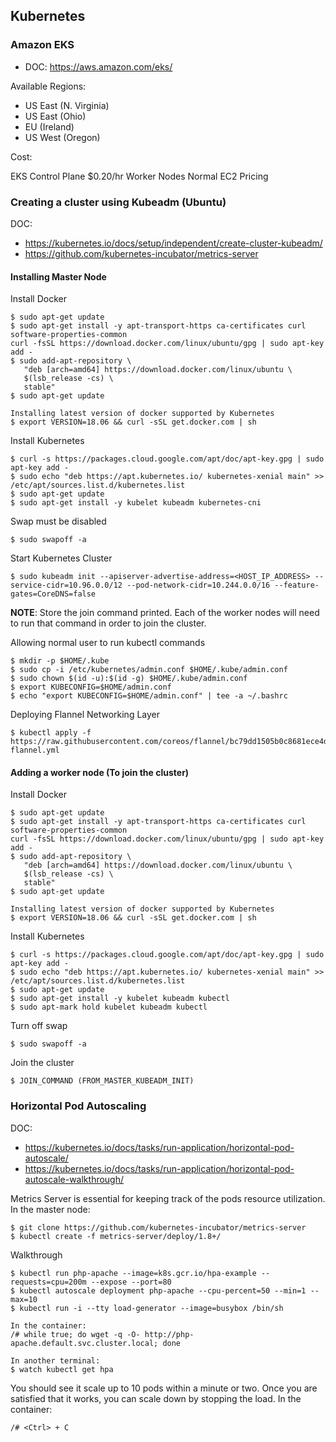 ## Kubernetes

### Amazon EKS

- DOC: https://aws.amazon.com/eks/

Available Regions:

- US East (N. Virginia)
- US East (Ohio)
- EU (Ireland)
- US West (Oregon)

Cost: 

EKS Control Plane       $0.20/hr
Worker Nodes            Normal EC2 Pricing



### Creating a cluster using Kubeadm (Ubuntu)

DOC: 
- https://kubernetes.io/docs/setup/independent/create-cluster-kubeadm/
- https://github.com/kubernetes-incubator/metrics-server

#### Installing Master Node

Install Docker
```
$ sudo apt-get update
$ sudo apt-get install -y apt-transport-https ca-certificates curl software-properties-common
curl -fsSL https://download.docker.com/linux/ubuntu/gpg | sudo apt-key add -
$ sudo add-apt-repository \
   "deb [arch=amd64] https://download.docker.com/linux/ubuntu \
   $(lsb_release -cs) \
   stable"
$ sudo apt-get update

Installing latest version of docker supported by Kubernetes
$ export VERSION=18.06 && curl -sSL get.docker.com | sh
```

Install Kubernetes
```
$ curl -s https://packages.cloud.google.com/apt/doc/apt-key.gpg | sudo apt-key add -
$ sudo echo "deb https://apt.kubernetes.io/ kubernetes-xenial main" >> /etc/apt/sources.list.d/kubernetes.list
$ sudo apt-get update
$ sudo apt-get install -y kubelet kubeadm kubernetes-cni
```

Swap must be disabled
```
$ sudo swapoff -a
```

Start Kubernetes Cluster
```
$ sudo kubeadm init --apiserver-advertise-address=<HOST_IP_ADDRESS> --service-cidr=10.96.0.0/12 --pod-network-cidr=10.244.0.0/16 --feature-gates=CoreDNS=false
```
**NOTE**: Store the join command printed. Each of the worker nodes will need to run that command in order to join the cluster.

Allowing normal user to run kubectl commands
```
$ mkdir -p $HOME/.kube
$ sudo cp -i /etc/kubernetes/admin.conf $HOME/.kube/admin.conf
$ sudo chown $(id -u):$(id -g) $HOME/.kube/admin.conf
$ export KUBECONFIG=$HOME/admin.conf
$ echo "export KUBECONFIG=$HOME/admin.conf" | tee -a ~/.bashrc
```

Deploying Flannel Networking Layer
```
$ kubectl apply -f https://raw.githubusercontent.com/coreos/flannel/bc79dd1505b0c8681ece4de4c0d86c5cd2643275/Documentation/kube-flannel.yml
```

#### Adding a worker node (To join the cluster)

Install Docker
```
$ sudo apt-get update
$ sudo apt-get install -y apt-transport-https ca-certificates curl software-properties-common
curl -fsSL https://download.docker.com/linux/ubuntu/gpg | sudo apt-key add -
$ sudo add-apt-repository \
   "deb [arch=amd64] https://download.docker.com/linux/ubuntu \
   $(lsb_release -cs) \
   stable"
$ sudo apt-get update

Installing latest version of docker supported by Kubernetes
$ export VERSION=18.06 && curl -sSL get.docker.com | sh
```

Install Kubernetes
```
$ curl -s https://packages.cloud.google.com/apt/doc/apt-key.gpg | sudo apt-key add -
$ sudo echo "deb https://apt.kubernetes.io/ kubernetes-xenial main" >> /etc/apt/sources.list.d/kubernetes.list
$ sudo apt-get update
$ sudo apt-get install -y kubelet kubeadm kubectl
$ sudo apt-mark hold kubelet kubeadm kubectl
```

Turn off swap
```
$ sudo swapoff -a
```

Join the cluster
```
$ JOIN_COMMAND (FROM_MASTER_KUBEADM_INIT)
```

### Horizontal Pod Autoscaling

DOC: 
- https://kubernetes.io/docs/tasks/run-application/horizontal-pod-autoscale/
- https://kubernetes.io/docs/tasks/run-application/horizontal-pod-autoscale-walkthrough/

Metrics Server is essential for keeping track of the pods resource utilization. In the master node:
```
$ git clone https://github.com/kubernetes-incubator/metrics-server
$ kubectl create -f metrics-server/deploy/1.8+/
```

Walkthrough
```
$ kubectl run php-apache --image=k8s.gcr.io/hpa-example --requests=cpu=200m --expose --port=80
$ kubectl autoscale deployment php-apache --cpu-percent=50 --min=1 --max=10
$ kubectl run -i --tty load-generator --image=busybox /bin/sh

In the container:
/# while true; do wget -q -O- http://php-apache.default.svc.cluster.local; done

In another terminal:
$ watch kubectl get hpa

```
You should see it scale up to 10 pods within a minute or two. Once you are satisfied that it works, you can scale down by stopping the load. In the container: 
```
/# <Ctrl> + C
```

